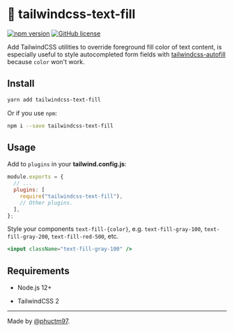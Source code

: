 # 🎨 tailwindcss-text-fill

[![npm version][npm badge]][npm url]
[![GitHub license][license badge]][license url]

Add TailwindCSS utilities to override foreground fill color of text content, is especially useful to style autocompleted form fields with [tailwindcss-autofill] because `color` won't work.

## Install

```bash
yarn add tailwindcss-text-fill
```

Or if you use `npm`:

```bash
npm i --save tailwindcss-text-fill
```

## Usage

Add to `plugins` in your **tailwind.config.js**:

```js
module.exports = {
  // ...
  plugins: [
    require("tailwindcss-text-fill"),
    // Other plugins.
  ],
};
```

Style your components `text-fill-{color}`, e.g. `text-fill-gray-100`, `text-fill-gray-200`, `text-fill-red-500`, etc.

```jsx
<input className="text-fill-gray-100" />
```

## Requirements

- Node.js 12+

- TailwindCSS 2

---

Made by [@phuctm97].

<!-- Badges -->

[npm badge]: https://img.shields.io/npm/v/tailwindcss-text-fill?logo=npm
[license badge]: https://img.shields.io/github/license/phuctm97/tailwindcss-text-fill
[npm url]: https://www.npmjs.com/package/tailwindcss-text-fill
[license url]: /LICENSE

<!-- Links -->

[@phuctm97]: https://phuctm97.com
[tailwindcss-autofill]: https://github.com/phuctm97/tailwindcss-autofill

